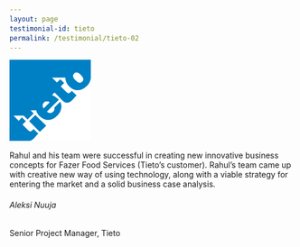 ```yaml
---
layout: page
testimonial-id: tieto
permalink: /testimonial/tieto-02
---
```


![Tieto](/images/brand-logos/tieto.png)

Rahul and his team were successful in creating new innovative business concepts for Fazer Food Services (Tieto’s customer). Rahul’s team came up with creative new way of using technology, along with a viable strategy for entering the market and a solid business case analysis.

###### Aleksi Nuuja

Senior Project Manager, Tieto
